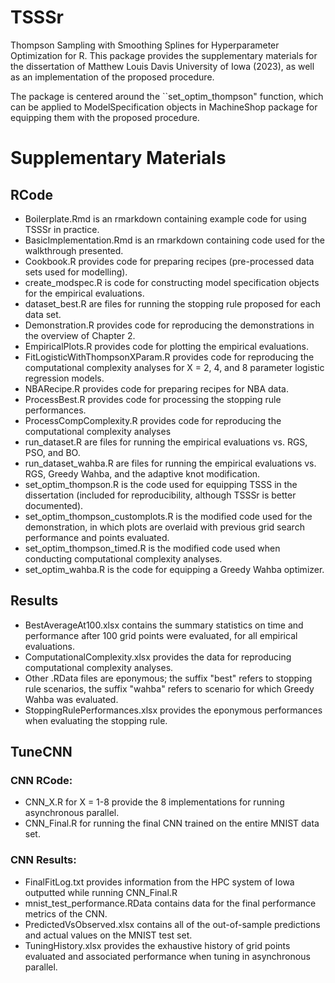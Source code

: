 # TSSSr

Thompson Sampling with Smoothing Splines for Hyperparameter Optimization for R. This package provides the supplementary materials for the dissertation of Matthew Louis Davis University of Iowa (2023), as well as an implementation of the proposed procedure. 

The package is centered around the ``set_optim_thompson" function, which can be applied to ModelSpecification objects in MachineShop package for equipping them with the proposed procedure. 

# Supplementary Materials

## RCode
- Boilerplate.Rmd is an rmarkdown containing example code for using TSSSr in practice.
- BasicImplementation.Rmd is an rmarkdown containing code used for the walkthrough presented.
- Cookbook.R provides code for preparing recipes (pre-processed data sets used for modelling).
- create_modspec.R is code for constructing model specification objects for the empirical evaluations.
- dataset_best.R are files for running the stopping rule proposed for each data set. 
- Demonstration.R provides code for reproducing the demonstrations in the overview of Chapter 2. 
- EmpiricalPlots.R provides code for plotting the empirical evaluations.
- FitLogisticWithThompsonXParam.R provides code for reproducing the computational complexity analyses for X = 2, 4, and 8 parameter logistic regression models.
- NBARecipe.R provides code for preparing recipes for NBA data.
- ProcessBest.R provides code for processing the stopping rule performances.
- ProcessCompComplexity.R provides code for reproducing the computational complexity analyses
- run_dataset.R are files for running the empirical evaluations vs. RGS, PSO, and BO.
- run_dataset_wahba.R are files for running the empirical evaluations vs. RGS, Greedy Wahba, and the adaptive knot modification.
- set_optim_thompson.R is the code used for equipping TSSS in the dissertation (included for reproducibility, although TSSSr is better documented).
- set_optim_thompson_customplots.R is the modified code used for the demonstration, in which plots are overlaid with previous grid search performance and points evaluated.
- set_optim_thompson_timed.R is the modified code used when conducting computational complexity analyses.
- set_optim_wahba.R is the code for equipping a Greedy Wahba optimizer.


## Results
- BestAverageAt100.xlsx contains the summary statistics on time and performance after 100 grid points were evaluated, for all empirical evaluations.
- ComputationalComplexity.xlsx provides the data for reproducing computational complexity analyses.
- Other .RData files are eponymous; the suffix "best" refers to stopping rule scenarios, the suffix "wahba" refers to scenario for which Greedy Wahba was evaluated. 
- StoppingRulePerformances.xlsx provides the eponymous performances when evaluating the stopping rule.

## TuneCNN
### CNN RCode:
- CNN_X.R for X = 1-8 provide the 8 implementations for running asynchronous parallel.
- CNN_Final.R for running the final CNN trained on the entire MNIST data set.

### CNN Results:
- FinalFitLog.txt provides information from the HPC system of Iowa outputted while running CNN_Final.R
- mnist_test_performance.RData contains data for the final performance metrics of the CNN.
- PredictedVsObserved.xlsx contains all of the out-of-sample predictions and actual values on the MNIST test set.
- TuningHistory.xlsx provides the exhaustive history of grid points evaluated and associated performance when tuning in asynchronous parallel.

